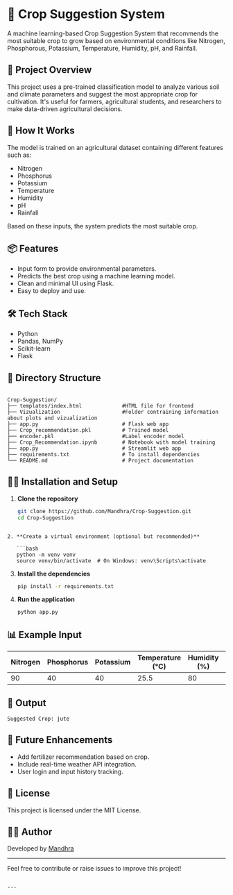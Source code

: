 # 🌾 Crop Suggestion System

A machine learning-based Crop Suggestion System that recommends the most suitable crop to grow based on environmental conditions like Nitrogen, Phosphorous, Potassium, Temperature, Humidity, pH, and Rainfall.

## 🚀 Project Overview

This project uses a pre-trained classification model to analyze various soil and climate parameters and suggest the most appropriate crop for cultivation. It's useful for farmers, agricultural students, and researchers to make data-driven agricultural decisions.

## 🧠 How It Works

The model is trained on an agricultural dataset containing different features such as:

- Nitrogen
- Phosphorus
- Potassium
- Temperature
- Humidity
- pH
- Rainfall

Based on these inputs, the system predicts the most suitable crop.

## 📦 Features

- Input form to provide environmental parameters.
- Predicts the best crop using a machine learning model.
- Clean and minimal UI using Flask.
- Easy to deploy and use.

## 🛠 Tech Stack

- Python
- Pandas, NumPy
- Scikit-learn
- Flask

## 📁 Directory Structure

```

Crop-Suggestion/
├── templates/index.html             #HTML file for frontend
├── Vizualization                    #Folder contraining information about plots and vizualization
├── app.py                           # Flask web app
├── Crop_recommendation.pkl          # Trained model
├── encoder.pkl                      #Label encoder model
├── Crop_Recommendation.ipynb        # Notebook with model training
├── app.py                           # Streamlit web app
├── requirements.txt                 # To install dependencies
└── README.md                        # Project documentation

````

## 🧑‍💻 Installation and Setup

1. **Clone the repository**
   ```bash
   git clone https://github.com/Mandhra/Crop-Suggestion.git
   cd Crop-Suggestion
```

2. **Create a virtual environment (optional but recommended)**

   ```bash
   python -m venv venv
   source venv/bin/activate  # On Windows: venv\Scripts\activate
   ```

3. **Install the dependencies**

   ```bash
   pip install -r requirements.txt
   ```

4. **Run the application**

   ```bash
   python app.py
   ```

## 📊 Example Input

| Nitrogen | Phosphorus | Potassium | Temperature (°C) | Humidity (%) | pH  | Rainfall (mm) |
| -------- | ---------- | --------- | ---------------- | ------------ | --- | ------------- |
| 90       | 40         | 40        | 25.5             | 80           | 6.5 | 200           |

## 🎯 Output

`Suggested Crop: jute`

## 📌 Future Enhancements

* Add fertilizer recommendation based on crop.
* Include real-time weather API integration.
* User login and input history tracking.

## 📃 License

This project is licensed under the MIT License.

## 🙋‍♂️ Author

Developed by [Mandhra](https://github.com/Mandhra)

---

Feel free to contribute or raise issues to improve this project!

```

---
```
